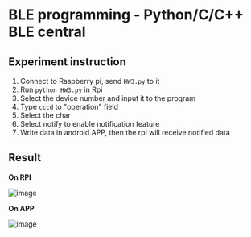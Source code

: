 # BLE programming - Python/C/C++ BLE central
## Experiment instruction
1. Connect to Raspberry pi, send `HW3.py` to it
2. Run `python HW3.py` in Rpi 
3. Select the device number and input it to the program
4. Type `cccd` to "operation" field
5. Select the char
6. Select notify to enable notification feature
7. Write data in android APP, then the rpi will receive notified data

## Result
**On RPI**

![image](https://user-images.githubusercontent.com/46078333/195977546-eff3aafb-da89-4a48-8c27-84f439d47ce4.png)

**On APP**

![image](https://user-images.githubusercontent.com/46078333/195977548-13429342-f955-4254-ab23-8577be1ecb4b.png)
